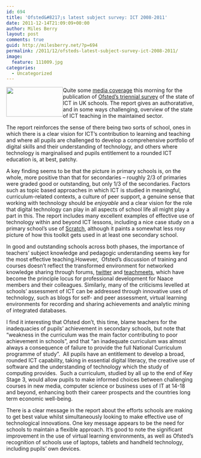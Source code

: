 ```yaml
---
id: 694
title: 'Ofsted&#8217;s latest subject survey: ICT 2008-2011'
date: 2011-12-14T21:09:09+00:00
author: Miles Berry
layout: post 
comments: true
guid: http://milesberry.net/?p=694
permalink: /2011/12/ofsteds-latest-subject-survey-ict-2008-2011/
image:
  feature: 111009.jpg
categories:
  - Uncategorized
---
```

<img style="width: 151px; height: 79px; float: left;" src="http://blogfolio.org.uk/sites/default/files/3/images/Screen Shot 2011-12-14 at 17_38_11.png" alt="" />Quite some [media coverage](http://www.bbc.co.uk/news/education-16157519) this morning for the publication of [Ofsted&#8217;s triennial survey](http://www.ofsted.gov.uk/news/young-people-are-not-being-sufficiently-challenged-ict-lessons?news=18289) of the state of ICT in UK schools. The report gives an authoratative, and in some ways challenging, overview of the state of ICT teaching in the maintained sector.

The report reinforces the sense of there being two sorts of school, ones in which there is a clear vision for ICT’s contribution to learning and teaching and where all pupils are challenged to develop a comprehensive portfolio of digital skills and their understanding of technology, and others where technology is marginalised and pupils entitlement to a rounded ICT education is, at best, patchy.<!--more-->

<!--break-->

A key finding seems to be that the picture in primary schools is, on the whole, more positive than that for secondaries &#8211; roughly 2/3 of primaries were graded good or outstanding, but only 1/3 of the secondaries. Factors such as topic based approaches in which ICT is studied in meaningful, curriculum-related contexts, a culture of peer support, a genuine sense that working with technology should be _enjoyable_ and a clear vision for the role that digital technology can play in all aspects of school life all might play a part in this. The report includes many excellent examples of effective use of technology within and beyond ICT lessons, including a nice case study on a primary school&#8217;s use of [Scratch](http://scratch.mit.edu), although it paints a somewhat less rosy picture of how this toolkit gets used in at least one secondary school.

In good and outstanding schools across both phases, the importance of teachers’ subject knowledge and pedagogic understanding seems key for the most effective teaching.However,  Ofsted’s discussion of training and courses doesn’t reflect the transformed environment for networked knowledge sharing through forums, [twitter](https://twitter.com/#!/list/mberry/edtech) and [teachmeets](http://bit.ly/TMUoR), which have become the principle locus for professional development for Naace members and their colleagues. Similarly, many of the criticisms levelled at schools’ assessment of ICT can be addressed through innovative uses of technology, such as blogs for self- and peer assessment, virtual learning environments for recording and sharing achievements and analytic mining of integrated databases.

I find it interesting that Ofsted don&#8217;t, this time, blame teachers for the inadequacies of pupils&#8217; achievement in secondary schools, but note that “weakness in the curriculum was the main factor contributing to poor achievement in schools”, and that “an inadequate curriculum was almost always a consequence of failure to provide the full National Curriculum programme of study”.  All pupils have an entitlement to develop a broad, rounded ICT capability, taking in essential digital literacy, the creative use of software and the understanding of technology which the study of computing provides.  Such a curriculum, studied by all up to the end of Key Stage 3, would allow pupils to make informed choices between challenging courses in new media, computer science or business uses of IT at 14-18 and beyond, enhancing both their career prospects and the countries long term economic well-being.

There is a clear message in the report about the efforts schools are making to get best value whilst simultaneously looking to make effective use of technological innovations. One key message appears to be the need for schools to maintain a flexible approach. It&#8217;s good to note the significant improvement in the use of virtual learning environments, as well as Ofsted’s recognition of schools use of laptops, tablets and handheld technology, including pupils’ own devices.
